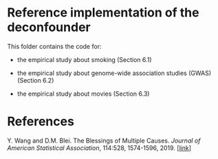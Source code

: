 # Reference implementation of the deconfounder

This folder contains the code for:

+ the empirical study about smoking (Section 6.1)

+ the empirical study about genome-wide association studies (GWAS)  (Section 6.2)

+ the empirical study about movies (Section 6.3)


# References 

Y. Wang and D.M. Blei. The Blessings of Multiple Causes. _Journal of
   American Statistical Association_, 114:528, 1574-1596, 2019. [[link](https://amstat.tandfonline.com/doi/full/10.1080/01621459.2019.1686987?af=R)]



